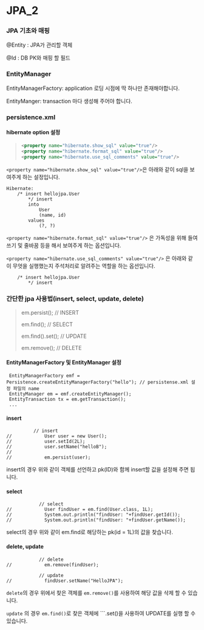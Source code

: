 # JPA_2

### JPA 기초와 매핑

@Entity : JPA가 관리할 객체

@Id : DB PK와 매핑 할 필드



### EntityManager

EntityManagerFactory: application 로딩 시점에 딱 하나만 존재해야합니다.

EntityManger: transaction 마다 생성해 주어야 합니다.



### persistence.xml 

#### hibernate option 설정

> ```xml
> <property name="hibernate.show_sql" value="true"/>
> <property name="hibernate.format_sql" value="true"/>
> <property name="hibernate.use_sql_comments" value="true"/>
> ```
>
> 

```<property name="hibernate.show_sql" value="true"/>```은 아래와 같이 sql을 보여주게 하는 설정입니다.

```ㅉ
Hibernate: 
    /* insert hellojpa.User
        */ insert 
        into
            User
            (name, id) 
        values
            (?, ?)
```

```<property name="hibernate.format_sql" value="true"/>``` 은 가독성을 위해 들여쓰기 및 줄바꿈 등을 해서 보여주게 하는 옵션입니다.

```<property name="hibernate.use_sql_comments" value="true"/>``` 은 아래와 같이 무엇을 실행했는지 주석처리로 알려주는 역할을 하는 옵션입니다.

```
    /* insert hellojpa.User
        */ insert 
```



### 간단한 jpa 사용법(insert, select, update,  delete)

> em.persist(); // INSERT
>
> em.find();	// SELECT
>
> em.find().set<COLUMN>();	// UPDATE
>
> em.remove();	// DELETE

#### EntityManagerFactory 및 EntityManager 설정

```
 EntityManagerFactory emf = Persistence.createEntityManagerFactory("hello"); // persistense.xml 설정 파일의 name
 EntityManager em = emf.createEntityManager();
 EntityTransaction tx = em.getTransaction();
 ...
```

#### insert

```
		  // insert
//            User user = new User();
//            user.setId(2L);
//            user.setName("helloB");
//
//            em.persist(user);
```

insert의 경우 위와 같이 객체를 선언하고 pk(ID)와 함께 insert할 값을 설정해 주면 됩니다.

#### select

```
			// select
//            User findUser = em.find(User.class, 1L);
//            System.out.println("findUser: "+findUser.getId());
//            System.out.println("findUser: "+findUser.getName());

```

select의 경우 위와 같이 em.find로 해당하는 pk(id = 1L)의 값을 찾습니다.

#### delete, update

```
			// delete
//            em.remove(findUser);

            // update
//            findUser.setName("HelloJPA");

```

```delete```의 경우 위에서 찾은 객체를 ```em.remove()```를 사용하여 해당 값을 삭제 할 수 있습니다.

```update``` 의 경우 ```em.find()```로 찾은 객체에 ```.set<COLUMN>()을 사용하여 UPDATE를 실행 할 수 있습니다.



